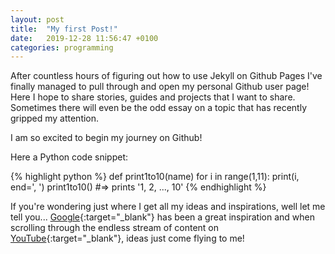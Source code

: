 ```yaml
---
layout: post
title:  "My first Post!"
date:   2019-12-28 11:56:47 +0100
categories: programming
---
```

After countless hours of figuring out how to use Jekyll on Github Pages I've finally managed to pull through and open my personal Github user page! Here I hope to share stories, guides and projects that I want to share. Sometimes there will even be the odd essay on a topic that has recently gripped my attention.

I am so excited to begin my journey on Github!

Here a Python code snippet:

{% highlight python %}
def print1to10(name)
    for i in range(1,11):
        print(i, end=', ')
print1to10()
#=> prints '1, 2, ..., 10'
{% endhighlight %}

If you're wondering just where I get all my ideas and inspirations, well let me tell you... [Google][google-web]{:target="_blank"} has been a great inspiration and when scrolling through the endless stream of content on [YouTube][yt-web]{:target="_blank"}, ideas just come flying to me!

[google-web]: https://www.google.com/
[yt-web]: https://www.youtube.com/
